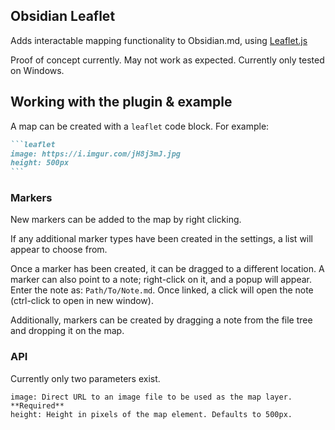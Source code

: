 ## Obsidian Leaflet 
Adds interactable mapping functionality to Obsidian.md, using [Leaflet.js](https://leafletjs.com/)

Proof of concept currently. May not work as expected. Currently only tested on Windows.

## Working with the plugin & example

A map can be created with a ```leaflet``` code block. For example:

````markdown
```leaflet
image: https://i.imgur.com/jH8j3mJ.jpg
height: 500px
```
````

### Markers
New markers can be added to the map by right clicking.

If any additional marker types have been created in the settings, a list will appear to choose from.

Once a marker has been created, it can be dragged to a different location. A marker can also point to a note; right-click on it, and a popup will appear. Enter the note as:
```Path/To/Note.md```. Once linked, a click will open the note (ctrl-click to open in new window).

Additionally, markers can be created by dragging a note from the file tree and dropping it on the map.

### API

Currently only two parameters exist.

```
image: Direct URL to an image file to be used as the map layer. **Required** 
height: Height in pixels of the map element. Defaults to 500px.
```